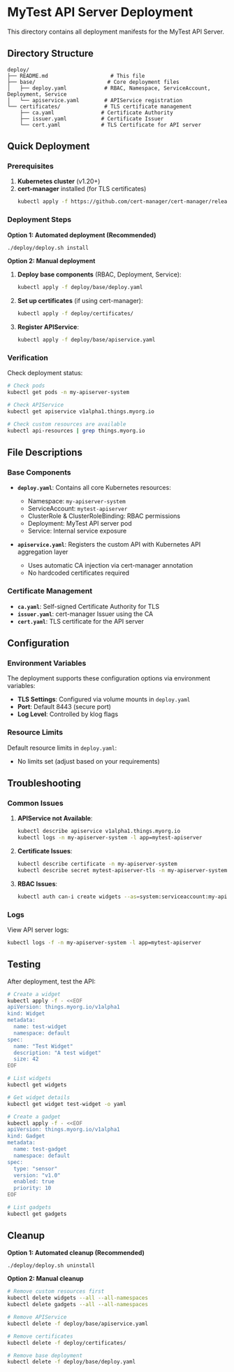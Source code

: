 # MyTest API Server Deployment

This directory contains all deployment manifests for the MyTest API Server.

## Directory Structure

```
deploy/
├── README.md                    # This file
├── base/                       # Core deployment files
│   ├── deploy.yaml            # RBAC, Namespace, ServiceAccount, Deployment, Service
│   └── apiservice.yaml        # APIService registration
└── certificates/              # TLS certificate management
    ├── ca.yaml               # Certificate Authority
    ├── issuer.yaml           # Certificate Issuer
    └── cert.yaml             # TLS Certificate for API server
```

## Quick Deployment

### Prerequisites

1. **Kubernetes cluster** (v1.20+)
2. **cert-manager** installed (for TLS certificates)
   ```bash
   kubectl apply -f https://github.com/cert-manager/cert-manager/releases/download/v1.13.0/cert-manager.yaml
   ```

### Deployment Steps

**Option 1: Automated deployment (Recommended)**
```bash
./deploy/deploy.sh install
```

**Option 2: Manual deployment**

1. **Deploy base components** (RBAC, Deployment, Service):
   ```bash
   kubectl apply -f deploy/base/deploy.yaml
   ```

2. **Set up certificates** (if using cert-manager):
   ```bash
   kubectl apply -f deploy/certificates/
   ```

3. **Register APIService**:
   ```bash
   kubectl apply -f deploy/base/apiservice.yaml
   ```

### Verification

Check deployment status:
```bash
# Check pods
kubectl get pods -n my-apiserver-system

# Check APIService
kubectl get apiservice v1alpha1.things.myorg.io

# Check custom resources are available
kubectl api-resources | grep things.myorg.io
```

## File Descriptions

### Base Components

- **`deploy.yaml`**: Contains all core Kubernetes resources:
  - Namespace: `my-apiserver-system`
  - ServiceAccount: `mytest-apiserver`
  - ClusterRole & ClusterRoleBinding: RBAC permissions
  - Deployment: MyTest API server pod
  - Service: Internal service exposure

- **`apiservice.yaml`**: Registers the custom API with Kubernetes API aggregation layer
  - Uses automatic CA injection via cert-manager annotation
  - No hardcoded certificates required

### Certificate Management

- **`ca.yaml`**: Self-signed Certificate Authority for TLS
- **`issuer.yaml`**: cert-manager Issuer using the CA
- **`cert.yaml`**: TLS certificate for the API server

## Configuration

### Environment Variables

The deployment supports these configuration options via environment variables:

- **TLS Settings**: Configured via volume mounts in `deploy.yaml`
- **Port**: Default 8443 (secure port)
- **Log Level**: Controlled by klog flags

### Resource Limits

Default resource limits in `deploy.yaml`:
- No limits set (adjust based on your requirements)

## Troubleshooting

### Common Issues

1. **APIService not Available**:
   ```bash
   kubectl describe apiservice v1alpha1.things.myorg.io
   kubectl logs -n my-apiserver-system -l app=mytest-apiserver
   ```

2. **Certificate Issues**:
   ```bash
   kubectl describe certificate -n my-apiserver-system
   kubectl describe secret mytest-apiserver-tls -n my-apiserver-system
   ```

3. **RBAC Issues**:
   ```bash
   kubectl auth can-i create widgets --as=system:serviceaccount:my-apiserver-system:mytest-apiserver
   ```

### Logs

View API server logs:
```bash
kubectl logs -f -n my-apiserver-system -l app=mytest-apiserver
```

## Testing

After deployment, test the API:

```bash
# Create a widget
kubectl apply -f - <<EOF
apiVersion: things.myorg.io/v1alpha1
kind: Widget
metadata:
  name: test-widget
  namespace: default
spec:
  name: "Test Widget"
  description: "A test widget"
  size: 42
EOF

# List widgets
kubectl get widgets

# Get widget details
kubectl get widget test-widget -o yaml

# Create a gadget
kubectl apply -f - <<EOF
apiVersion: things.myorg.io/v1alpha1
kind: Gadget
metadata:
  name: test-gadget
  namespace: default
spec:
  type: "sensor"
  version: "v1.0"
  enabled: true
  priority: 10
EOF

# List gadgets
kubectl get gadgets
```

## Cleanup

**Option 1: Automated cleanup (Recommended)**
```bash
./deploy/deploy.sh uninstall
```

**Option 2: Manual cleanup**
```bash
# Remove custom resources first
kubectl delete widgets --all --all-namespaces
kubectl delete gadgets --all --all-namespaces

# Remove APIService
kubectl delete -f deploy/base/apiservice.yaml

# Remove certificates
kubectl delete -f deploy/certificates/

# Remove base deployment
kubectl delete -f deploy/base/deploy.yaml
```
